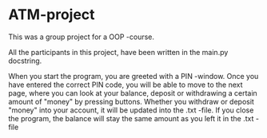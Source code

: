 # ATM-project

This was a group project for a OOP -course.

All the participants in this project, have been written in the main.py docstring.

When you start the program, you are greeted with a PIN -window. 
Once you have entered the correct PIN code, you will be able to move to the next page, where you can look at your balance, deposit or withdrawing a certain amount of "money" by pressing buttons. 
Whether you withdraw or deposit "money" into your account, it will be updated into the .txt -file. If you close the program, the balance will stay the same amount as you left it in the .txt -file
